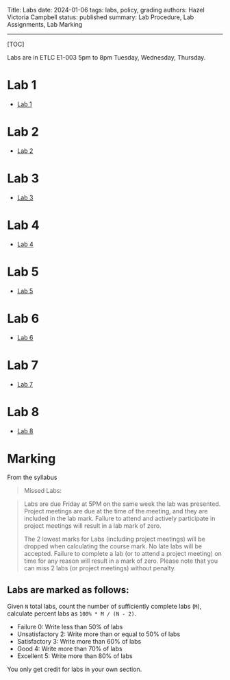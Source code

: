 Title: Labs
date: 2024-01-06
tags: labs, policy, grading
authors: Hazel Victoria Campbell
status: published
summary: Lab Procedure, Lab Assignments, Lab Marking

----

[TOC]

Labs are in ETLC E1-003 5pm to 8pm Tuesday, Wednesday, Thursday.

# Lab 1

* [Lab 1]({filename}/labs/lab1.md)

# Lab 2

* [Lab 2]({filename}/labs/lab2_instructions.md)


# Lab 3

* [Lab 3]({filename}/labs/lab3_inst.md)


# Lab 4

* [Lab 4]({filename}/labs/lab4_part.md)


# Lab 5

* [Lab 5]({filename}/labs/lab5_instruct.md)


# Lab 6

* [Lab 6]({filename}/labs/lab6_instruct.md)

# Lab 7

* [Lab 7]({filename}/labs/lab7_instruct.md)



# Lab 8

* [Lab 8]({filename}/labs/lab8_part.md)

# Marking

From the syllabus

> Missed Labs:

> Labs are due Friday at 5PM on the same week the lab was presented. Project meetings are due at the time of the meeting, and they are included in the lab mark. Failure to attend and actively participate in project meetings will result in a lab mark of zero.
> 
> The 2 lowest marks for Labs (including project meetings) will be dropped when calculating the course mark. No late labs will be accepted. Failure to complete a lab (or to attend a project meeting) on time for any reason will result in a mark of zero. Please note that you can miss 2 labs (or project meetings) without penalty.

## Labs are marked as follows:

Given `N` total labs, count the number of sufficiently complete labs (`M`), calculate percent labs as `100% * M / (N - 2)`.

* Failure 0: Write less than 50% of labs
* Unsatisfactory 2: Write more than or equal to 50% of labs 
* Satisfactory 3: Write more than 60% of labs 
* Good 4: Write more than 70% of labs 
* Excellent 5: Write more than 80% of labs

You only get credit for labs in your own section.
